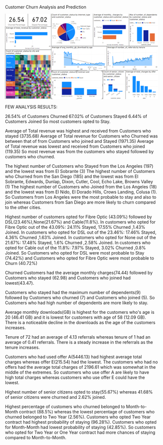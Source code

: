 Customer Churn Analysis and Prediction
 
![alt text](POWERBI_1.png)<br />

FEW ANALYSIS RESULTS:
 
26.54% of Customers Churned
67.02% of Customers Stayed
6.44% of Customers Joined
So most customers opted to Stay.

Average of Total revenue was highest and received from Customers who stayed (3735.68)
Average of Total revenue for Customers who Churned was between that of from Customers who joined and Stayed (1971.35)
Average of Total revenue was lowest and received from Customers who joined (119.35)
So most revenue was from the customers who stayed followed by customers who churned.

The highest number of Customers who Stayed from the Los Angeles (197) and the lowest was from El Sobrante (3)
The highest number of Customers who Churned from the San Diego (185) and the lowest was from El Sobrante, Edwards, Dunlap, Dixon, Cutler, Cool, Echo Lake, Browns Valley (1)
The highest number of Customers who Joined from the Los Angeles (18) and the lowest was from El Nido, El Dorado Hills, Crows Landing, Colusa (1).
So Customers from Los Angeles were the most probable to stay and also to join whereas Customers from San Diego are more likely to churn compared to the other cities.

Highest number of customers opted for Fibre Optic (43.09%) followed by DSL(23.46%),None(21.67%) and Cable(11.8%).
In customers who opted for Fibre Optic out of the 43.09%: 24.11% Stayed, 17.55% Churned ,1.43% Joined.
In customers who opted for DSL out of the 23.46%: 17.46% Stayed, 4.36% Churned ,1.63% Joined.
In customers who opted for None out of the 21.67%: 17.48% Stayed, 1.6% Churned ,2.58% Joined.
In customers who opted for Cable out of the 11.8%: 7.97% Stayed, 3.02% Churned ,0.8% Joined.
So Customers who opted for DSL were most probable to Stay (74.42%) and Customers who opted for Fibre Optic were most probable to Churn (40.72%)

Churned Customers had the average monthly charges(74.44) followed by Customers who stayed (62.98) and Customers who joined had lowest(43.47).

Customers who stayed had the maximum number of dependents(9) followed by Customers who churned (7) and Customers who joined (5).
So Customers who had high number of dependents are more likely to stay.

Average monthly downloads(GB) is highest for the customers who's age is 20 (46.41 GB) and it is lowest for customers with age of 58 (12.09 GB). There is a noticeable decline in the downloads as the age of the customers increases.

Tenure of 72 had an average of 4.13 referrals whereas tenure of 1 had an average of 0.41 referrals. There is a steady increase in the referrals as the tenure increases.

Customers who had used offer A(5446.13) had highest average total charges whereas offer E(215.54) had the lowest.
The customers who had no offers had the average total charges of 2196.61 which was somewhat in the middle of the extremes. 
So customers who use offer A are likely to have high total charges whereas customers who use offer E could have the lowest.

Highest number of senior citizens opted to stay(55.67%) whereas 41.68% of senior citizens were churned and 2.62% joined.

Highest percentage of customers who churned belonged to Month-to-Month contract (88.5%) whereas the lowest percentage of customers who churned belonged to Two Year (2.56%).
Customers who opted Two Year contract had highest probability of staying (96.28%).
Customers who opted for Month-Month had lowest probability of staying (42.85%).
So customers who opted for Two Year or One Year contract had more chances of staying compared to Month-to-Month.
